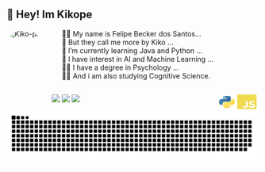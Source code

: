 ## 👋 Hey! Im Kikope 

<img align="left" alt="Kiko-pic" height="150" style="border-radius:50px; margin-right: 20px;" src="https://cdn.discordapp.com/attachments/887771238678810716/1071848220172496966/Kikope.gif">

‎ ‎ ‎ ‎ ‎ 🙋‍♂️ My name is Felipe Becker dos Santos... <br>
‎ ‎ ‎ ‎ ‎ 👯 But they call me more by Kiko ... <br>
‎ ‎ ‎ ‎ ‎ 🌱 I’m currently learning Java and Python ... <br>
‎ ‎ ‎ ‎ ‎ 🤖 I have interest in AI and Machine Learning ... <br>
‎ ‎ ‎ ‎ ‎ 👨‍🎓 I have a degree in Psychology ... <br>
‎ ‎ ‎ ‎ ‎ 👨‍🎓 And i am also studying Cognitive Science. <br>

 ##
  
 <div> 
<!--
    <a href="https://www.youtube.com/channel/" target="_blank"><img src="https://img.shields.io/badge/YouTube-FF0000?style=for-the-badge&logo=youtube&logoColor=white" target="_blank"></a>
 -->
<!--
 <a href="https://instagram.com/beckerfelipee" target="_blank"><img src="https://img.shields.io/badge/-Instagram-%23E4405F?style=for-the-badge&logo=instagram&logoColor=white" target="_blank"></a>
 -->
 <a href="https://discord.gg/Ve5K6ZszAe" target="_blank"><img src="https://img.shields.io/badge/Discord-7289DA?style=for-the-badge&logo=discord&logoColor=white" target="_blank"></a> 
  <a href = "mailto:beckerfelipee@gmail.com"><img src="https://img.shields.io/badge/-Gmail-%23333?style=for-the-badge&logo=gmail&logoColor=white" target="_blank"></a>
  <a href="https://www.linkedin.com/in/felipebeckersantos/" target="_blank"><img src="https://img.shields.io/badge/-LinkedIn-%230077B5?style=for-the-badge&logo=linkedin&logoColor=white" target="_blank"></a> 
  <img align="right" alt="Rafa-Js" height="30" width="40" src="https://raw.githubusercontent.com/devicons/devicon/master/icons/javascript/javascript-plain.svg">
  <img align="right" alt="Rafa-Python" height="30" width="40" src="https://raw.githubusercontent.com/devicons/devicon/master/icons/python/python-original.svg">
     
  ![Snake animation](https://github.com/Kikope/Kikope/blob/output/github-contribution-grid-snake.svg)
